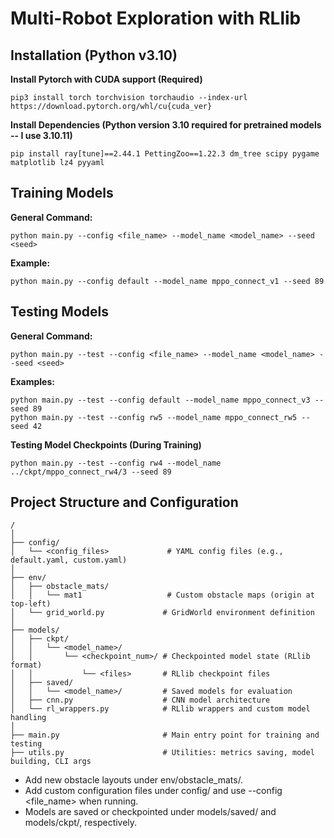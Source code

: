 # Multi-Robot Exploration with RLlib

## Installation (Python v3.10)

**Install Pytorch with CUDA support (Required)**
```
pip3 install torch torchvision torchaudio --index-url https://download.pytorch.org/whl/cu{cuda_ver}
```

**Install Dependencies (Python version 3.10 required for pretrained models -- I use 3.10.11)**
```
pip install ray[tune]==2.44.1 PettingZoo==1.22.3 dm_tree scipy pygame matplotlib lz4 pyyaml
```

## Training Models

**General Command:**
```
python main.py --config <file_name> --model_name <model_name> --seed <seed>
```

**Example:**
```
python main.py --config default --model_name mppo_connect_v1 --seed 89
```

## Testing Models

**General Command:**
```
python main.py --test --config <file_name> --model_name <model_name> --seed <seed>
```

**Examples:**
```
python main.py --test --config default --model_name mppo_connect_v3 --seed 89
python main.py --test --config rw5 --model_name mppo_connect_rw5 --seed 42
```

**Testing Model Checkpoints (During Training)**
```
python main.py --test --config rw4 --model_name ../ckpt/mppo_connect_rw4/3 --seed 89
```

## Project Structure and Configuration

```
/
│
├── config/
│   └── <config_files>             # YAML config files (e.g., default.yaml, custom.yaml)
│
├── env/
│   ├── obstacle_mats/
│   │   └── mat1                   # Custom obstacle maps (origin at top-left)
│   └── grid_world.py             # GridWorld environment definition
│
├── models/
│   ├── ckpt/
│   │   └── <model_name>/
│   │       └── <checkpoint_num>/ # Checkpointed model state (RLlib format)
│   │           └── <files>       # RLlib checkpoint files
│   ├── saved/
│   │   └── <model_name>/         # Saved models for evaluation
│   ├── cnn.py                    # CNN model architecture
│   └── rl_wrappers.py            # RLlib wrappers and custom model handling
│
├── main.py                       # Main entry point for training and testing
├── utils.py                      # Utilities: metrics saving, model building, CLI args
```
- Add new obstacle layouts under env/obstacle_mats/.
- Add custom configuration files under config/ and use --config <file_name> when running.
- Models are saved or checkpointed under models/saved/ and models/ckpt/, respectively.

